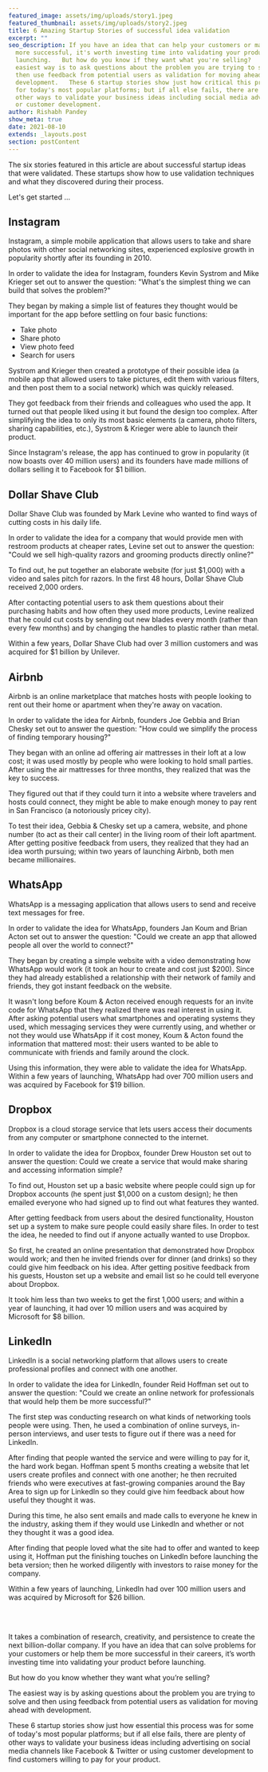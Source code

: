 ```yaml
---
featured_image: assets/img/uploads/story1.jpeg
featured_thumbnail: assets/img/uploads/story2.jpeg
title: 6 Amazing Startup Stories of successful idea validation
excerpt: ""
seo_description: If you have an idea that can help your customers or make them
  more successful, it's worth investing time into validating your product before
  launching.   But how do you know if they want what you're selling?   The
  easiest way is to ask questions about the problem you are trying to solve and
  then use feedback from potential users as validation for moving ahead with
  development.   These 6 startup stories show just how critical this process was
  for today's most popular platforms; but if all else fails, there are plenty of
  other ways to validate your business ideas including social media advertising
  or customer development.
author: Rishabh Pandey
show_meta: true
date: 2021-08-10
extends: _layouts.post
section: postContent
---
```

The six stories featured in this article are about successful startup ideas that were validated. These startups show how to use validation techniques and what they discovered during their process.

Let's get started ...



## Instagram

Instagram, a simple mobile application that allows users to take and share photos with other social networking sites, experienced explosive growth in popularity shortly after its founding in 2010.

In order to validate the idea for Instagram, founders Kevin Systrom and Mike Krieger set out to answer the question: "What's the simplest thing we can build that solves the problem?"

They began by making a simple list of features they thought would be important for the app before settling on four basic functions:

* Take photo
* Share photo
* View photo feed
* Search for users

Systrom and Krieger then created a prototype of their possible idea (a mobile app that allowed users to take pictures, edit them with various filters, and then post them to a social network) which was quickly released.

They got feedback from their friends and colleagues who used the app. It turned out that people liked using it but found the design too complex. After simplifying the idea to only its most basic elements (a camera, photo filters, sharing capabilities, etc.), Systrom & Krieger were able to launch their product.

Since Instagram's release, the app has continued to grow in popularity (it now boasts over 40 million users) and its founders have made millions of dollars selling it to Facebook for $1 billion.



## Dollar Shave Club

Dollar Shave Club was founded by Mark Levine who wanted to find ways of cutting costs in his daily life.

In order to validate the idea for a company that would provide men with restroom products at cheaper rates, Levine set out to answer the question: "Could we sell high-quality razors and grooming products directly online?"

To find out, he put together an elaborate website (for just $1,000) with a video and sales pitch for razors. In the first 48 hours, Dollar Shave Club received 2,000 orders.

After contacting potential users to ask them questions about their purchasing habits and how often they used more products, Levine realized that he could cut costs by sending out new blades every month (rather than every few months) and by changing the handles to plastic rather than metal.

Within a few years, Dollar Shave Club had over 3 million customers and was acquired for $1 billion by Unilever.



## Airbnb

Airbnb is an online marketplace that matches hosts with people looking to rent out their home or apartment when they're away on vacation.

In order to validate the idea for Airbnb, founders Joe Gebbia and Brian Chesky set out to answer the question: "How could we simplify the process of finding temporary housing?"

They began with an online ad offering air mattresses in their loft at a low cost; it was used mostly by people who were looking to hold small parties. After using the air mattresses for three months, they realized that was the key to success.

They figured out that if they could turn it into a website where travelers and hosts could connect, they might be able to make enough money to pay rent in San Francisco (a notoriously pricey city).

To test their idea, Gebbia & Chesky set up a camera, website, and phone number (to act as their call center) in the living room of their loft apartment. After getting positive feedback from users, they realized that they had an idea worth pursuing; within two years of launching Airbnb, both men became millionaires.



## WhatsApp

WhatsApp is a messaging application that allows users to send and receive text messages for free.

In order to validate the idea for WhatsApp, founders Jan Koum and Brian Acton set out to answer the question: "Could we create an app that allowed people all over the world to connect?"

They began by creating a simple website with a video demonstrating how WhatsApp would work (it took an hour to create and cost just $200). Since they had already established a relationship with their network of family and friends, they got instant feedback on the website.

It wasn't long before Koum & Acton received enough requests for an invite code for WhatsApp that they realized there was real interest in using it. After asking potential users what smartphones and operating systems they used, which messaging services they were currently using, and whether or not they would use WhatsApp if it cost money, Koum & Acton found the information that mattered most: their users wanted to be able to communicate with friends and family around the clock.

Using this information, they were able to validate the idea for WhatsApp. Within a few years of launching, WhatsApp had over 700 million users and was acquired by Facebook for $19 billion.



## Dropbox

Dropbox is a cloud storage service that lets users access their documents from any computer or smartphone connected to the internet.

In order to validate the idea for Dropbox, founder Drew Houston set out to answer the question: Could we create a service that would make sharing and accessing information simple?

To find out, Houston set up a basic website where people could sign up for Dropbox accounts (he spent just $1,000 on a custom design); he then emailed everyone who had signed up to find out what features they wanted.

After getting feedback from users about the desired functionality, Houston set up a system to make sure people could easily share files. In order to test the idea, he needed to find out if anyone actually wanted to use Dropbox.

So first, he created an online presentation that demonstrated how Dropbox would work; and then he invited friends over for dinner (and drinks) so they could give him feedback on his idea. After getting positive feedback from his guests, Houston set up a website and email list so he could tell everyone about Dropbox.

It took him less than two weeks to get the first 1,000 users; and within a year of launching, it had over 10 million users and was acquired by Microsoft for $8 billion.

## LinkedIn

LinkedIn is a social networking platform that allows users to create professional profiles and connect with one another.

In order to validate the idea for LinkedIn, founder Reid Hoffman set out to answer the question: "Could we create an online network for professionals that would help them be more successful?"

The first step was conducting research on what kinds of networking tools people were using. Then, he used a combination of online surveys, in-person interviews, and user tests to figure out if there was a need for LinkedIn.

After finding that people wanted the service and were willing to pay for it, the hard work began. Hoffman spent 5 months creating a website that let users create profiles and connect with one another; he then recruited friends who were executives at fast-growing companies around the Bay Area to sign up for LinkedIn so they could give him feedback about how useful they thought it was.

During this time, he also sent emails and made calls to everyone he knew in the industry, asking them if they would use LinkedIn and whether or not they thought it was a good idea.

After finding that people loved what the site had to offer and wanted to keep using it, Hoffman put the finishing touches on LinkedIn before launching the beta version; then he worked diligently with investors to raise money for the company.

Within a few years of launching, LinkedIn had over 100 million users and was acquired by Microsoft for $26 billion.



<br/><br/>



It takes a combination of research, creativity, and persistence to create the next billion-dollar company. If you have an idea that can solve problems for your customers or help them be more successful in their careers, it’s worth investing time into validating your product before launching.

But how do you know whether they want what you’re selling?

The easiest way is by asking questions about the problem you are trying to solve and then using feedback from potential users as validation for moving ahead with development.

These 6 startup stories show just how essential this process was for some of today's most popular platforms; but if all else fails, there are plenty of other ways to validate your business ideas including advertising on social media channels like Facebook & Twitter or using customer development to find customers willing to pay for your product.